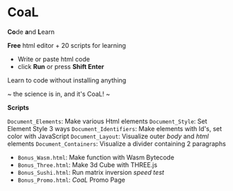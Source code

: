 # CoaL
**Co**de **a**nd **L**earn

**Free** html editor + 20 scripts for learning

* Write or paste html code
* click **Run** or press **Shift Enter**

Learn to code without installing anything

~ the science is in, and it's CoaL! ~

**Scripts**

`Document_Elements`:    Make various Html elements
`Document_Style`:       Set Element Style 3 ways
`Document_Identifiers`: Make elements with Id's, set color with JavaScript
`Document_Layout`:      Visualize outer *body* and *html* elements
`Document_Containers`:  Visualize a divider containing 2 paragraphs

* `Bonus_Wasm.html`:   Make function with Wasm Bytecode
* `Bonus_Three.html`:  Make 3d Cube with THREE.js
* `Bonus_Sushi.html`:  Run matrix inversion *speed test*
* `Bonus_Promo.html`:  *CoaL* Promo Page
